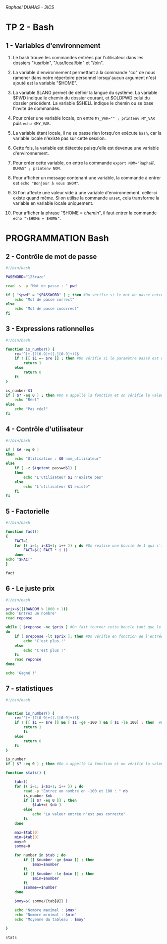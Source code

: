 *Raphaël DUMAS - 3ICS*

# TP 2 - Bash

## 1 - Variables d'environnement

1. Le bash trouve les commandes entrées par l'utilisateur dans les dossiers "/usr/bin", "/usr/local/bin" et "/bin".

2. La variable d'environnement permettant à la commande "cd" de nous ramener dans notre répertoire personnel lorsqu'aucun argument n'est ajouté est la variable "$HOME".

3. La variable $LANG permet de définir la langue du système. La variable $PWD indique le chemin du dossier courant, et $OLDPWD celui du dossier précédent. La variable $SHELL indique le chemin ou se base l'invite de commandes.

4. Pour créer une variable locale, on entre `MY_VAR="" ; printenv MY_VAR` puis `echo $MY_VAR`.

5. La variable étant locale, il ne se passe rien lorsqu'on exécute `bash`, car la variable locale n'existe pas sur cette session.

6. Cette fois, la variable est détectée puisqu'elle est devenue une variable d'environnement.

7. Pour créer cette variable, on entre la commande `export NOM="Raphaël DUMAS" ; printenv NOM`.

8. Pour afficher un message contenant une variable, la commande à entrer est `echo "Bonjour à vous $NOM"`.

9. Si l'on affecte une valeur vide à une variable d'environnement, celle-ci existe quand même. Si on utilise la commande `unset`, cela transforme la variable en variable locale uniquement.

10. Pour afficher la phrase "$HOME = *chemin*", il faut entrer la commande `echo "\$HOME = $HOME"`.

# PROGRAMMATION Bash

## 2 - Contrôle de mot de passe
```bash
#!/bin/bash

PASSWORD="123+aze"

read -s -p "Mot de passe : " pwd

if [ "$pwd" = "$PASSWORD" ] ; then #On vérifie si le mot de passe entré correspond à la variable définie
    echo "Mot de passe correct"
else
    echo "Mot de passe incorrect"
fi
```
## 3 - Expressions rationnelles

```bash
#!/bin/bash

function is_number() {
    re='^[+-]?[0-9]+([.][0-9]+)?$'
    if ! [[ $1 =~ $re ]] ; then #On vérifie si le paramètre passé est un nombre réel en le comparant au regedit
        return 1
    else
        return 0
    fi
}

is_number $1
if [ $? -eq 0 ] ; then #On a appellé la fonction et on vérifie la valeur selon le code d'erreur retourné par la fonction.
    echo "Réel"
else
    echo "Pas réel"
fi
```

## 4 - Contrôle d'utilisateur

```bash
#!/bin/bash

if [ $# -eq 0 ]
then
    echo "Utilisation : $0 nom_utilisateur"
else 
    if [ -z $(getent passwd$1) ]
    then
        echo "L'utilisateur $1 n'existe pas"
    else
        echo "L'utilisateur $1 existe"
    fi
fi
```

## 5 - Factorielle

```bash
#!/bin/bash

function fact()
{
    FACT=1
    for (( i=1; i<$1+1; i++ )) ; do #On réalise une boucle de 1 qui s'incrémente à chaque tour jusqu'à atteindre le nombre passé en paramètre
        FACT=$(( FACT * i ))
    done
echo "$FACT"
}

fact
```

## 6 - Le juste prix

```bash
#!/bin/bash

prix=$(((RANDOM % 1000 + 1))
echo 'Entrez un nombre'
read reponse

while [ $reponse -ne $prix ] #On fait tourner cette boucle tant que le nombre entré n'est pas égal à la valeur choisie aléatoirement dans les premières lignes du script
do
    if [ $reponse -lt $prix ]; then #On vérifie en fonction de l'entrée si le nombre est supérieur ou inférieur, pour indiquer le joueur.
        echo "C'est plus !"
    else
        echo "C'est plus !"
    fi
    read reponse
done

echo 'Gagné !'
```

## 7 - statistiques
```bash
#!/bin/bash


function is_number() {
    re='^[+-]?[0-9]+([.][0-9]+)?$'
    if ! [[ $1 =~ $re ]] && [ $1 -ge -100 ] && [ $1 -le 100] ; then  #On vérifie si le paramètre passé est un nombre réel, compris en -100 et 100
        return 1
        fi
    else
        return 0
    fi
}

is_number 
if [ $? -eq 0 ] ; then #On a appellé la fonction et on vérifie la valeur selon le code d'erreur retourné par la fonction.

function stats() {

    tab=()
    for (( i=1; i<$1+1; i++ )) ; do
        read -p "Entrez un nombre en -100 et 100 : " nb
        is_number $nb
        if [[ $? -eq 0 ]] ; then
            $tab+=( $nb )
        else
            echo "La valeur entrée n'est pas correcte"
        fi
    done

    max=$tab[0]
    min=$tab[0]
    moy=0
    somme=0

    for number in $tab ; do
        if [[ $number -ge $max ]] ; then
            $max=$number
        fi
        if [[ $number -le $min ]] ; then
            $min=$number
        fi
        $somme+=$number
    done

    $moy=$( somme/{tab[@]} )

    echo "Nombre maximal : $max"
    echo "Nombre minimal : $min"
    echo "Moyenne du tableau : $moy"

}

stats
```